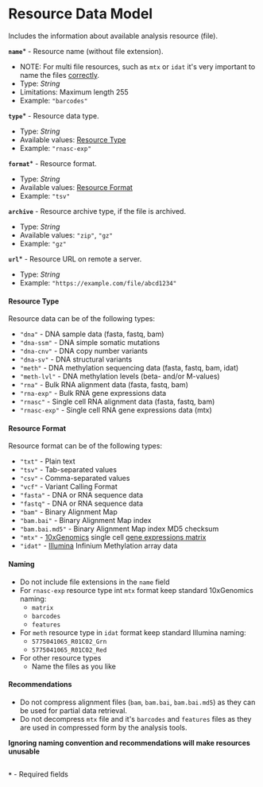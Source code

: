 # Resource Data Model
Includes the information about available analysis resource (file).

**`name`*** - Resource name (without file extension).
- NOTE: For multi file resources, such as `mtx` or `idat` it's very important to name the files [correctly](#naming).
- Type: _String_
- Limitations: Maximum length 255
- Example: `"barcodes"`

**`type`*** - Resource data type.
- Type: _String_
- Available values: [Resource Type](#resource-type)
- Example: `"rnasc-exp"`

**`format`*** - Resource format.
- Type: _String_
- Available values: [Resource Format](#resource-format)
- Example: `"tsv"`

**`archive`** - Resource archive type, if the file is archived.
- Type: _String_
- Available values: `"zip"`, `"gz"`
- Example: `"gz"`

**`url`*** - Resource URL on remote a server.
- Type: _String_
- Example: `"https://example.com/file/abcd1234"`

#### Resource Type
Resource data can be of the following types:
- `"dna"` - DNA sample data (fasta, fastq, bam)
- `"dna-ssm"` - DNA simple somatic mutations
- `"dna-cnv"` - DNA copy number variants
- `"dna-sv"` - DNA structural variants
- `"meth"` - DNA methylation sequencing data (fasta, fastq, bam, idat)
- `"meth-lvl"` - DNA methylation levels (beta- and/or M-values)
- `"rna"` - Bulk RNA alignment data (fasta, fastq, bam)
- `"rna-exp"` - Bulk RNA gene expressions data
- `"rnasc"` - Single cell RNA alignment data (fasta, fastq, bam)
- `"rnasc-exp"` - Single cell RNA gene expressions data (mtx)

#### Resource Format
Resource format can be of the following types:
- `"txt"` - Plain text
- `"tsv"` - Tab-separated values
- `"csv"` - Comma-separated values
- `"vcf"` - Variant Calling Format
- `"fasta"` - DNA or RNA sequence data
- `"fastq"` - DNA or RNA sequence data
- `"bam"` - Binary Alignment Map
- `"bam.bai"` - Binary Alignment Map index
- `"bam.bai.md5"` - Binary Alignment Map index MD5 checksum
- `"mtx"` - [10xGenomics](https://www.10xgenomics.com/) single cell [gene expressions matrix](https://www.10xgenomics.com/support/software/cell-ranger/latest/analysis/outputs/cr-outputs-mex-matrices)
- `"idat"` - [Illumina](https://emea.illumina.com) Infinium Methylation array data

#### Naming
- Do not include file extensions in the `name` field
- For `rnasc-exp` resource type int `mtx` format keep standard 10xGenomics naming:
    - `matrix`
    - `barcodes`
    - `features`
- For `meth` resource type in `idat` format keep standard Illumina naming:
    - `5775041065_R01C02_Grn`
    - `5775041065_R01C02_Red`
- For other resource types
    - Name the files as you like

#### Recommendations
- Do not compress alignment files (`bam`, `bam.bai`, `bam.bai.md5`) as they can be used for partial data retrieval.
- Do not decompress `mtx` file and it's `barcodes` and `features` files as they are used in compressed form by the analysis tools.

**Ignoring naming convention and recommendations will make resources unusable**

##
**`*`** - Required fields
